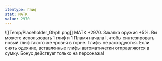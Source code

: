 ```yaml
---
itemtype: Глиф
stat: МАТК 
value: 2970
---
```

![[Temp/Placeholder_Glyph.png]]
МАТК +2970. Закалка оружия +5%. Вы можете использовать 1 глиф и 1 Пламя начала I, чтобы синтезировать новый глиф такого же уровня в горне. Глифы не расходуются. Если снять одеяние, вставленные глифы автоматически отправляются в сумку. Бонус действует только на персонажа!
